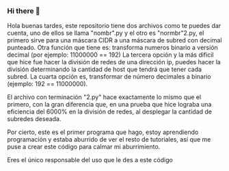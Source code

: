 ### Hi there 👋
Hola buenas tardes, este repositorio tiene dos archivos como te puedes dar cuenta, uno de ellos se llama "nombr".py y el otro es "normbr"2.py, el primero sirve para 
una máscara CIDR a una máscara de subred con decimal punteado. 
Otra función que tiene es: transforma numeros binario a versión decimal (por ejemplo: 11000000 == 192)
La tercera opción y la más dificil que hice fue hacer la división de redes de una dirección ip, puedes hacer la división determinando la cantidad de host que tendrá que tener 
cada subred. 
La cuarta opción es, transformar de número decimales a binario (ejemplo: 192 == 11000000).

El archivo con terminación "2.py" hace exactamente lo mismo que el primero, con la gran diferencia que, en una prueba que hice lograba una eficiencia del 6000% en la división 
de redes, al desplegar la cantidad de subredes deseada. 



Por cierto, este es el primer programa que hago, estoy aprendiendo programación y estaba aburrido de ver el resto de tutoriales, así que me puse a crear este 
código para calmar mi aburrimiento.




Eres el único responsable del uso que le des a este código





<!--
**D0098Victor/D0098Victor** is a ✨ _special_ ✨ repository because its `README.md` (this file) appears on your GitHub profile.

Here are some ideas to get you started:

- 🔭 I’m currently working on ...
- 🌱 I’m currently learning ...
- 👯 I’m looking to collaborate on ...
- 🤔 I’m looking for help with ...
- 💬 Ask me about ...
- 📫 How to reach me: ...
- 😄 Pronouns: ...
- ⚡ Fun fact: ...
-->
